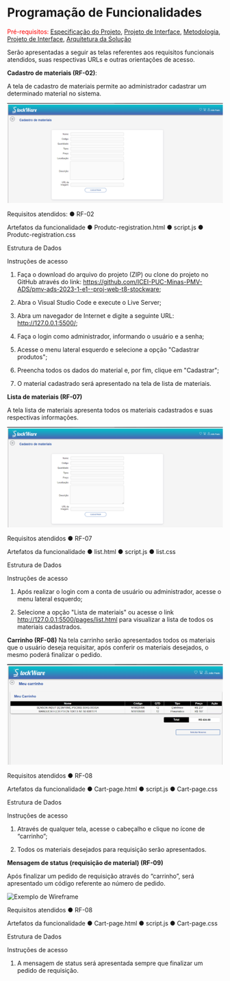 # Programação de Funcionalidades

<span style="color:red">Pré-requisitos: <a href="2-Especificação do Projeto.md"> Especificação do Projeto</a></span>, <a href="3-Projeto de Interface.md"> Projeto de Interface</a>, <a href="4-Metodologia.md"> Metodologia</a>, <a href="3-Projeto de Interface.md"> Projeto de Interface</a>, <a href="5-Arquitetura da Solução.md"> Arquitetura da Solução</a>


Serão apresentadas a seguir as telas referentes aos requisitos funcionais atendidos, suas respectivas URLs e outras orientações de acesso.

**Cadastro de materiais (RF-02)**:

A tela de cadastro de materiais permite ao administrador cadastrar um determinado material no sistema.

![Exemplo de Wireframe](img/tela_cadastro_materiais.png)

Requisitos atendidos:
●	RF-02 


Artefatos da funcionalidade
●	Produtc-registration.html
●	script.js
●	Produtc-registration.css


Estrutura de Dados

Instruções de acesso

1.	Faça o download do arquivo do projeto (ZIP) ou clone do projeto no GitHub através do link: https://github.com/ICEI-PUC-Minas-PMV-ADS/pmv-ads-2023-1-e1--proj-web-t8-stockware;

2.	Abra o Visual Studio Code e execute o Live Server;


3.	Abra um navegador de Internet e digite a seguinte URL: http://127.0.0.1:5500/;

4.	Faça o login como administrador, informando o usuário e a senha;


5.	Acesse o menu lateral esquerdo e selecione a opção "Cadastrar produtos";

6.	Preencha todos os dados do material e, por fim, clique em "Cadastrar";


7.	O material cadastrado será apresentado na tela de lista de materiais.





**Lista de materiais (RF-07)**

A tela lista de materiais apresenta todos os materiais cadastrados e suas respectivas informações.

![Exemplo de Wireframe](img/tela_lista_materiais.png)

Requisitos atendidos
●	RF-07


Artefatos da funcionalidade
●	list.html
●	script.js
●	list.css


Estrutura de Dados

Instruções de acesso

1.	Após realizar o login com a conta de usuário ou administrador, acesse o menu lateral esquerdo;

2.	Selecione a opção "Lista de materiais" ou acesse o link http://127.0.0.1:5500/pages/list.html para visualizar a lista de todos os materiais cadastrados.




**Carrinho (RF-08)**
Na tela carrinho serão apresentados todos os materiais que o usuário deseja requisitar, após conferir os materiais desejados, o mesmo poderá finalizar o pedido.

![Exemplo de Wireframe](img/tela_carrinho.png)


Requisitos atendidos
●	RF-08


Artefatos da funcionalidade
●	Cart-page.html
●	script.js
●	Cart-page.css


Estrutura de Dados


Instruções de acesso

1.	Através de qualquer tela, acesse o cabeçalho e clique no ícone de “carrinho”;

2.	Todos os materiais desejados para requisição serão apresentados.




**Mensagem de status (requisição de material) (RF-09)**

Após finalizar um pedido de requisição através do “carrinho”, será apresentado um código referente ao número de pedido. 

![Exemplo de Wireframe](img/tela_msg_status.png)

Requisitos atendidos
●	RF-08


Artefatos da funcionalidade
●	Cart-page.html
●	script.js
●	Cart-page.css


Estrutura de Dados

Instruções de acesso

1.	A mensagem de status será apresentada sempre que finalizar um pedido de requisição.






